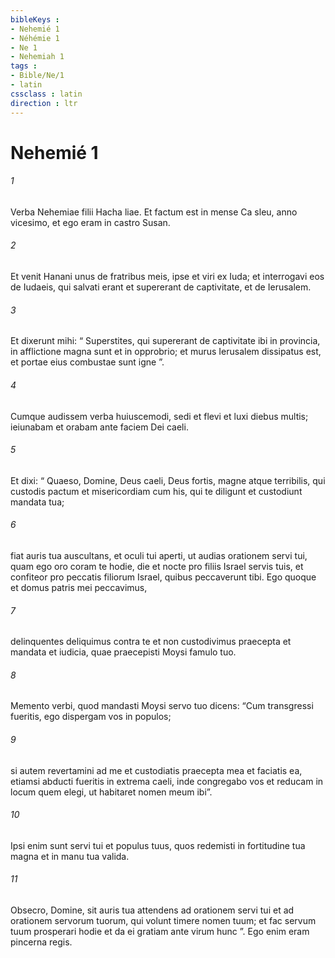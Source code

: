 ```yaml
---
bibleKeys : 
- Nehemié 1
- Néhémie 1
- Ne 1
- Nehemiah 1
tags : 
- Bible/Ne/1
- latin
cssclass : latin
direction : ltr
---
```


# Nehemié 1

###### 1
Verba Nehemiae filii Hacha liae. Et factum est in mense Ca sleu, anno vicesimo, et ego eram in castro Susan. 
###### 2
Et venit Hanani unus de fratribus meis, ipse et viri ex Iuda; et interrogavi eos de Iudaeis, qui salvati erant et supererant de captivitate, et de Ierusalem. 
###### 3
Et dixerunt mihi: “ Superstites, qui supererant de captivitate ibi in provincia, in afflictione magna sunt et in opprobrio; et murus Ierusalem dissipatus est, et portae eius combustae sunt igne ”.
###### 4
Cumque audissem verba huiuscemodi, sedi et flevi et luxi diebus multis; ieiunabam et orabam ante faciem Dei caeli. 
###### 5
Et dixi: “ Quaeso, Domine, Deus caeli, Deus fortis, magne atque terribilis, qui custodis pactum et misericordiam cum his, qui te diligunt et custodiunt mandata tua; 
###### 6
fiat auris tua auscultans, et oculi tui aperti, ut audias orationem servi tui, quam ego oro coram te hodie, die et nocte pro filiis Israel servis tuis, et confiteor pro peccatis filiorum Israel, quibus peccaverunt tibi. Ego quoque et domus patris mei peccavimus, 
###### 7
delinquentes deliquimus contra te et non custodivimus praecepta et mandata et iudicia, quae praecepisti Moysi famulo tuo.
###### 8
Memento verbi, quod mandasti Moysi servo tuo dicens: “Cum transgressi fueritis, ego dispergam vos in populos; 
###### 9
si autem revertamini ad me et custodiatis praecepta mea et faciatis ea, etiamsi abducti fueritis in extrema caeli, inde congregabo vos et reducam in locum quem elegi, ut habitaret nomen meum ibi”. 
###### 10
Ipsi enim sunt servi tui et populus tuus, quos redemisti in fortitudine tua magna et in manu tua valida.
###### 11
Obsecro, Domine, sit auris tua attendens ad orationem servi tui et ad orationem servorum tuorum, qui volunt timere nomen tuum; et fac servum tuum prosperari hodie et da ei gratiam ante virum hunc ”. Ego enim eram pincerna regis.
